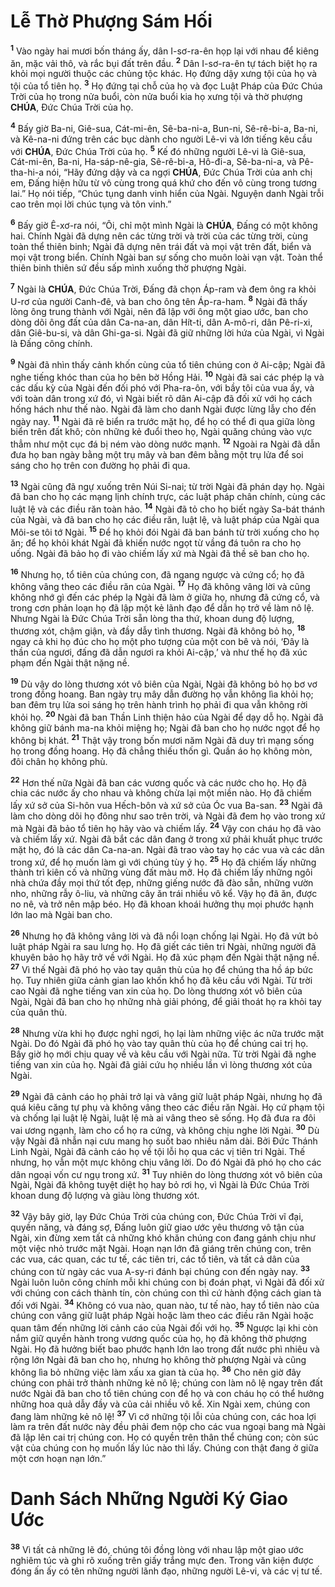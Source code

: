 # Lễ Thờ Phượng Sám Hối
<sup><b>1</b></sup> Vào ngày hai mươi bốn tháng ấy, dân I-sơ-ra-ên họp lại với nhau để kiêng ăn, mặc vải thô, và rắc bụi đất trên đầu. <sup><b>2</b></sup> Dân I-sơ-ra-ên tự tách biệt họ ra khỏi mọi người thuộc các chủng tộc khác. Họ đứng dậy xưng tội của họ và tội của tổ tiên họ. <sup><b>3</b></sup> Họ đứng tại chỗ của họ và đọc Luật Pháp của Đức Chúa Trời của họ trong nửa buổi, còn nửa buổi kia họ xưng tội và thờ phượng **CHÚA**, Đức Chúa Trời của họ.

<sup><b>4</b></sup> Bấy giờ Ba-ni, Giê-sua, Cát-mi-ên, Sê-ba-ni-a, Bun-ni, Sê-rê-bi-a, Ba-ni, và Kê-na-ni đứng trên các bục dành cho người Lê-vi và lớn tiếng kêu cầu với **CHÚA**, Đức Chúa Trời của họ. <sup><b>5</b></sup> Kế đó những người Lê-vi là Giê-sua, Cát-mi-ên, Ba-ni, Ha-sáp-nê-gia, Sê-rê-bi-a, Hô-đi-a, Sê-ba-ni-a, và Pê-tha-hi-a nói, “Hãy đứng dậy và ca ngợi **CHÚA**, Đức Chúa Trời của anh chị em, Đấng hiện hữu từ vô cùng trong quá khứ cho đến vô cùng trong tương lai.” Họ nói tiếp, “Chúc tụng danh vinh hiển của Ngài. Nguyện danh Ngài trỗi cao trên mọi lời chúc tụng và tôn vinh.”

<sup><b>6</b></sup> Bấy giờ Ê-xơ-ra nói, “Ôi, chỉ một mình Ngài là **CHÚA**, Đấng có một không hai. Chính Ngài đã dựng nên các từng trời và trời của các từng trời, cùng toàn thể thiên binh; Ngài đã dựng nên trái đất và mọi vật trên đất, biển và mọi vật trong biển. Chính Ngài ban sự sống cho muôn loài vạn vật. Toàn thể thiên binh thiên sứ đều sấp mình xuống thờ phượng Ngài.

<sup><b>7</b></sup> Ngài là **CHÚA**, Đức Chúa Trời, Đấng đã chọn Áp-ram và đem ông ra khỏi U-rơ của người Canh-đê, và ban cho ông tên Áp-ra-ham. <sup><b>8</b></sup> Ngài đã thấy lòng ông trung thành với Ngài, nên đã lập với ông một giao ước, ban cho dòng dõi ông đất của dân Ca-na-an, dân Hít-ti, dân A-mô-ri, dân Pê-ri-xi, dân Giê-bu-si, và dân Ghi-ga-si. Ngài đã giữ những lời hứa của Ngài, vì Ngài là Đấng công chính.

<sup><b>9</b></sup> Ngài đã nhìn thấy cảnh khốn cùng của tổ tiên chúng con ở Ai-cập; Ngài đã nghe tiếng khóc than của họ bên bờ Hồng Hải. <sup><b>10</b></sup> Ngài đã sai các phép lạ và các dấu kỳ của Ngài đến đối phó với Pha-ra-ôn, với bầy tôi của vua ấy, và với toàn dân trong xứ đó, vì Ngài biết rõ dân Ai-cập đã đối xử với họ cách hống hách như thế nào. Ngài đã làm cho danh Ngài được lừng lẫy cho đến ngày nay. <sup><b>11</b></sup> Ngài đã rẽ biển ra trước mặt họ, để họ có thể đi qua giữa lòng biển trên đất khô; còn những kẻ đuổi theo họ, Ngài quăng chúng vào vực thẳm như một cục đá bị ném vào dòng nước mạnh. <sup><b>12</b></sup> Ngoài ra Ngài đã dẫn đưa họ ban ngày bằng một trụ mây và ban đêm bằng một trụ lửa để soi sáng cho họ trên con đường họ phải đi qua.

<sup><b>13</b></sup> Ngài cũng đã ngự xuống trên Núi Si-nai; từ trời Ngài đã phán dạy họ. Ngài đã ban cho họ các mạng lịnh chính trực, các luật pháp chân chính, cùng các luật lệ và các điều răn toàn hảo. <sup><b>14</b></sup> Ngài đã tỏ cho họ biết ngày Sa-bát thánh của Ngài, và đã ban cho họ các điều răn, luật lệ, và luật pháp của Ngài qua Môi-se tôi tớ Ngài. <sup><b>15</b></sup> Để họ khỏi đói Ngài đã ban bánh từ trời xuống cho họ ăn; để họ khỏi khát Ngài đã khiến nước ngọt từ vầng đá tuôn ra cho họ uống. Ngài đã bảo họ đi vào chiếm lấy xứ mà Ngài đã thề sẽ ban cho họ.

<sup><b>16</b></sup> Nhưng họ, tổ tiên của chúng con, đã ngang ngược và cứng cổ; họ đã không vâng theo các điều răn của Ngài. <sup><b>17</b></sup> Họ đã không vâng lời và cũng không nhớ gì đến các phép lạ Ngài đã làm ở giữa họ, nhưng đã cứng cổ, và trong cơn phản loạn họ đã lập một kẻ lãnh đạo để dẫn họ trở về làm nô lệ. Nhưng Ngài là Đức Chúa Trời sẵn lòng tha thứ, khoan dung độ lượng, thương xót, chậm giận, và đầy dẫy tình thương. Ngài đã không bỏ họ, <sup><b>18</b></sup> ngay cả khi họ đúc cho họ một pho tượng của một con bê và nói, ‘Đây là thần của ngươi, đấng đã dẫn ngươi ra khỏi Ai-cập,’ và như thế họ đã xúc phạm đến Ngài thật nặng nề.

<sup><b>19</b></sup> Dù vậy do lòng thương xót vô biên của Ngài, Ngài đã không bỏ họ bơ vơ trong đồng hoang. Ban ngày trụ mây dẫn đường họ vẫn không lìa khỏi họ; ban đêm trụ lửa soi sáng họ trên hành trình họ phải đi qua vẫn không rời khỏi họ. <sup><b>20</b></sup> Ngài đã ban Thần Linh thiện hảo của Ngài để dạy dỗ họ. Ngài đã không giữ bánh ma-na khỏi miệng họ; Ngài đã ban cho họ nước ngọt để họ không bị khát. <sup><b>21</b></sup> Thật vậy trong bốn mươi năm Ngài đã duy trì mạng sống họ trong đồng hoang. Họ đã chẳng thiếu thốn gì. Quần áo họ không mòn, đôi chân họ không phù.

<sup><b>22</b></sup> Hơn thế nữa Ngài đã ban các vương quốc và các nước cho họ. Họ đã chia các nước ấy cho nhau và không chừa lại một miền nào. Họ đã chiếm lấy xứ sở của Si-hôn vua Hếch-bôn và xứ sở của Óc vua Ba-san. <sup><b>23</b></sup> Ngài đã làm cho dòng dõi họ đông như sao trên trời, và Ngài đã đem họ vào trong xứ mà Ngài đã bảo tổ tiên họ hãy vào và chiếm lấy. <sup><b>24</b></sup> Vậy con cháu họ đã vào và chiếm lấy xứ. Ngài đã bắt các dân đang ở trong xứ phải khuất phục trước mặt họ, đó là các dân Ca-na-an. Ngài đã trao vào tay họ các vua và các dân trong xứ, để họ muốn làm gì với chúng tùy ý họ. <sup><b>25</b></sup> Họ đã chiếm lấy những thành trì kiên cố và những vùng đất màu mỡ. Họ đã chiếm lấy những ngôi nhà chứa đầy mọi thứ tốt đẹp, những giếng nước đã đào sẵn, những vườn nho, những rẫy ô-liu, và những cây ăn trái nhiều vô kể. Vậy họ đã ăn, được no nê, và trở nên mập béo. Họ đã khoan khoái hưởng thụ mọi phước hạnh lớn lao mà Ngài ban cho.

<sup><b>26</b></sup> Nhưng họ đã không vâng lời và đã nổi loạn chống lại Ngài. Họ đã vứt bỏ luật pháp Ngài ra sau lưng họ. Họ đã giết các tiên tri Ngài, những người đã khuyên bảo họ hãy trở về với Ngài. Họ đã xúc phạm đến Ngài thật nặng nề. <sup><b>27</b></sup> Vì thế Ngài đã phó họ vào tay quân thù của họ để chúng tha hồ áp bức họ. Tuy nhiên giữa cảnh gian lao khốn khổ họ đã kêu cầu với Ngài. Từ trời cao Ngài đã nghe tiếng van xin của họ. Do lòng thương xót vô biên của Ngài, Ngài đã ban cho họ những nhà giải phóng, để giải thoát họ ra khỏi tay của quân thù.

<sup><b>28</b></sup> Nhưng vừa khi họ được nghỉ ngơi, họ lại làm những việc ác nữa trước mặt Ngài. Do đó Ngài đã phó họ vào tay quân thù của họ để chúng cai trị họ. Bấy giờ họ mới chịu quay về và kêu cầu với Ngài nữa. Từ trời Ngài đã nghe tiếng van xin của họ. Ngài đã giải cứu họ nhiều lần vì lòng thương xót của Ngài.

<sup><b>29</b></sup> Ngài đã cảnh cáo họ phải trở lại và vâng giữ luật pháp Ngài, nhưng họ đã quá kiêu căng tự phụ và không vâng theo các điều răn Ngài. Họ cứ phạm tội và chống lại luật lệ Ngài, luật lệ mà ai vâng theo sẽ sống. Họ đã đưa ra đôi vai ương ngạnh, làm cho cổ họ ra cứng, và không chịu nghe lời Ngài. <sup><b>30</b></sup> Dù vậy Ngài đã nhẫn nại cưu mang họ suốt bao nhiêu năm dài. Bởi Đức Thánh Linh Ngài, Ngài đã cảnh cáo họ về tội lỗi họ qua các vị tiên tri Ngài. Thế nhưng, họ vẫn một mực không chịu vâng lời. Do đó Ngài đã phó họ cho các dân ngoại vốn cư ngụ trong xứ. <sup><b>31</b></sup> Tuy nhiên do lòng thương xót vô biên của Ngài, Ngài đã không tuyệt diệt họ hay bỏ rơi họ, vì Ngài là Đức Chúa Trời khoan dung độ lượng và giàu lòng thương xót.

<sup><b>32</b></sup> Vậy bây giờ, lạy Đức Chúa Trời của chúng con, Đức Chúa Trời vĩ đại, quyền năng, và đáng sợ, Đấng luôn giữ giao ước yêu thương vô tận của Ngài, xin đừng xem tất cả những khó khăn chúng con đang gánh chịu như một việc nhỏ trước mặt Ngài. Hoạn nạn lớn đã giáng trên chúng con, trên các vua, các quan, các tư tế, các tiên tri, các tổ tiên, và tất cả dân của chúng con từ ngày các vua A-sy-ri đánh bại chúng con đến ngày nay. <sup><b>33</b></sup> Ngài luôn luôn công chính mỗi khi chúng con bị đoán phạt, vì Ngài đã đối xử với chúng con cách thành tín, còn chúng con thì cứ hành động cách gian tà đối với Ngài. <sup><b>34</b></sup> Không có vua nào, quan nào, tư tế nào, hay tổ tiên nào của chúng con vâng giữ luật pháp Ngài hoặc làm theo các điều răn Ngài hoặc quan tâm đến những lời cảnh cáo của Ngài đối với họ. <sup><b>35</b></sup> Ngược lại khi còn nắm giữ quyền hành trong vương quốc của họ, họ đã không thờ phượng Ngài. Họ đã hưởng biết bao phước hạnh lớn lao trong đất nước phì nhiêu và rộng lớn Ngài đã ban cho họ, nhưng họ không thờ phượng Ngài và cũng không lìa bỏ những việc làm xấu xa gian tà của họ. <sup><b>36</b></sup> Cho nên giờ đây chúng con phải trở thành những kẻ nô lệ; chúng con làm nô lệ ngay trên đất nước Ngài đã ban cho tổ tiên chúng con để họ và con cháu họ có thể hưởng những hoa quả dẫy đầy và của cải nhiều vô kể. Xin Ngài xem, chúng con đang làm những kẻ nô lệ! <sup><b>37</b></sup> Vì cớ những tội lỗi của chúng con, các hoa lợi làm ra trên đất nước này đều phải đem nộp cho các vua ngoại bang mà Ngài đã lập lên cai trị chúng con. Họ có quyền trên thân thể chúng con; còn súc vật của chúng con họ muốn lấy lúc nào thì lấy. Chúng con thật đang ở giữa một cơn hoạn nạn lớn.”


# Danh Sách Những Người Ký Giao Ước
<sup><b>38</b></sup> Vì tất cả những lẽ đó, chúng tôi đồng lòng với nhau lập một giao ước nghiêm túc và ghi rõ xuống trên giấy trắng mực đen. Trong văn kiện được đóng ấn ấy có tên những người lãnh đạo, những người Lê-vi, và các vị tư tế.